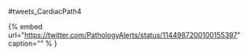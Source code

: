#tweets_CardiacPath4

{% embed url="https://twitter.com/PathologyAlerts/status/1144987200100155397"  caption="" % }
